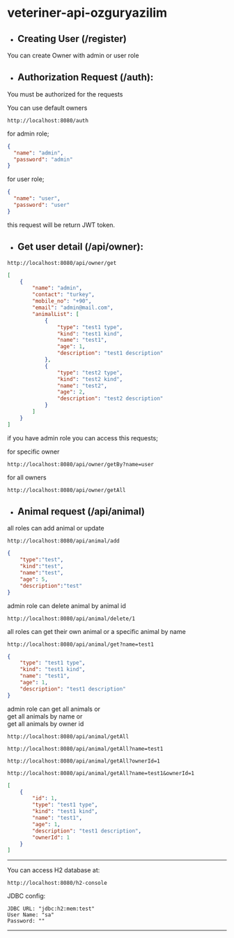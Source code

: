 # veteriner-api-ozguryazilim

- ## Creating User (/register)

You can create Owner with admin or user role

- ## Authorization Request (/auth):

You must be authorized for the requests  

You can use default owners

```
http://localhost:8080/auth
```

for admin role;
```json
{
  "name": "admin",
  "password": "admin"
}
```

for user role;
```json
{
  "name": "user",
  "password": "user"
}
```

this request will be return JWT token.

- ## Get user detail (/api/owner): 

```
http://localhost:8080/api/owner/get
```

```json
[
	{
		"name": "admin",
		"contact": "turkey",
		"mobile_no": "+90",
		"email": "admin@mail.com",
		"animalList": [
			{
				"type": "test1 type",
				"kind": "test1 kind",
				"name": "test1",
				"age": 1,
				"description": "test1 description"
			},
			{
				"type": "test2 type",
				"kind": "test2 kind",
				"name": "test2",
				"age": 2,
				"description": "test2 description"
			}
		]
	}
]
```

if you have admin role you can access this requests;

for specific owner 
```
http://localhost:8080/api/owner/getBy?name=user
```

for all owners
```
http://localhost:8080/api/owner/getAll
```

- ## Animal request (/api/animal)

all roles can add animal or update

```
http://localhost:8080/api/animal/add
```
```json
{
	"type":"test",
	"kind":"test",
	"name":"test",
	"age": 5,
	"description":"test"
}
```

admin role can delete animal by animal id 
```
http://localhost:8080/api/animal/delete/1
```

all roles can get their own animal or a specific animal by name
```
http://localhost:8080/api/animal/get?name=test1
```

```json
{
	"type": "test1 type",
	"kind": "test1 kind",
	"name": "test1",
	"age": 1,
	"description": "test1 description"
}
```


admin role can get all animals or   
get all animals by name or  
get all animals by owner id

```
http://localhost:8080/api/animal/getAll
```
```
http://localhost:8080/api/animal/getAll?name=test1
```
```
http://localhost:8080/api/animal/getAll?ownerId=1
```
```
http://localhost:8080/api/animal/getAll?name=test1&ownerId=1
```
```json
[
	{
		"id": 1,
		"type": "test1 type",
		"kind": "test1 kind",
		"name": "test1",
		"age": 1,
		"description": "test1 description",
		"ownerId": 1
	}
]
```

----

You can access H2 database at: 

```
http://localhost:8080/h2-console 
```

JDBC config:

```
JDBC URL: "jdbc:h2:mem:test"
User Name: "sa"
Password: ""
```

---


